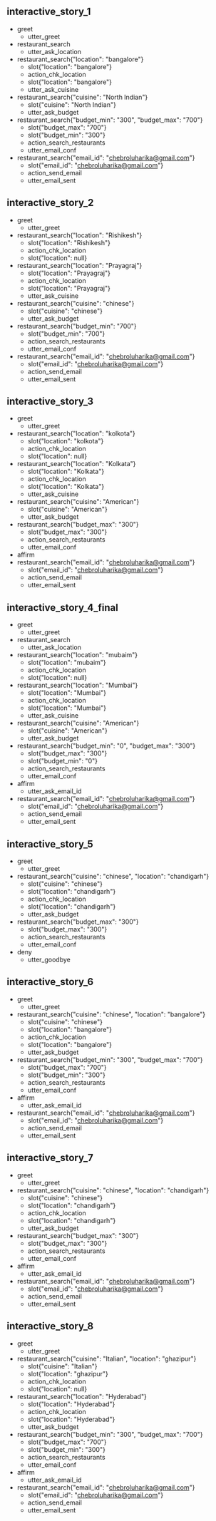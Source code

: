 ## interactive_story_1
* greet
    - utter_greet
* restaurant_search
    - utter_ask_location
* restaurant_search{"location": "bangalore"}
    - slot{"location": "bangalore"}
    - action_chk_location
    - slot{"location": "bangalore"}
    - utter_ask_cuisine
* restaurant_search{"cuisine": "North Indian"}
    - slot{"cuisine": "North Indian"}
    - utter_ask_budget
* restaurant_search{"budget_min": "300", "budget_max": "700"}
    - slot{"budget_max": "700"}
    - slot{"budget_min": "300"}
    - action_search_restaurants
    - utter_email_conf
* restaurant_search{"email_id": "chebroluharika@gmail.com"}
    - slot{"email_id": "chebroluharika@gmail.com"}
    - action_send_email
    - utter_email_sent

## interactive_story_2
* greet
    - utter_greet
* restaurant_search{"location": "Rishikesh"}
    - slot{"location": "Rishikesh"}
    - action_chk_location
    - slot{"location": null}
* restaurant_search{"location": "Prayagraj"}
    - slot{"location": "Prayagraj"}
    - action_chk_location
    - slot{"location": "Prayagraj"}
    - utter_ask_cuisine
* restaurant_search{"cuisine": "chinese"}
    - slot{"cuisine": "chinese"}
    - utter_ask_budget
* restaurant_search{"budget_min": "700"}
    - slot{"budget_min": "700"}
    - action_search_restaurants
    - utter_email_conf
* restaurant_search{"email_id": "chebroluharika@gmail.com"}
    - slot{"email_id": "chebroluharika@gmail.com"}
    - action_send_email
    - utter_email_sent

## interactive_story_3
* greet
    - utter_greet
* restaurant_search{"location": "kolkota"}
    - slot{"location": "kolkota"}
    - action_chk_location
    - slot{"location": null}
* restaurant_search{"location": "Kolkata"}
    - slot{"location": "Kolkata"}
    - action_chk_location
    - slot{"location": "Kolkata"}
    - utter_ask_cuisine
* restaurant_search{"cuisine": "American"}
    - slot{"cuisine": "American"}
    - utter_ask_budget
* restaurant_search{"budget_max": "300"}
    - slot{"budget_max": "300"}
    - action_search_restaurants
    - utter_email_conf
* affirm
* restaurant_search{"email_id": "chebroluharika@gmail.com"}
    - slot{"email_id": "chebroluharika@gmail.com"}
    - action_send_email
    - utter_email_sent

## interactive_story_4_final
* greet
    - utter_greet
* restaurant_search
    - utter_ask_location
* restaurant_search{"location": "mubaim"}
    - slot{"location": "mubaim"}
    - action_chk_location
    - slot{"location": null}
* restaurant_search{"location": "Mumbai"}
    - slot{"location": "Mumbai"}
    - action_chk_location
    - slot{"location": "Mumbai"}
    - utter_ask_cuisine
* restaurant_search{"cuisine": "American"}
    - slot{"cuisine": "American"}
    - utter_ask_budget
* restaurant_search{"budget_min": "0", "budget_max": "300"}
    - slot{"budget_max": "300"}
    - slot{"budget_min": "0"}
    - action_search_restaurants
    - utter_email_conf
* affirm
    - utter_ask_email_id
* restaurant_search{"email_id": "chebroluharika@gmail.com"}
    - slot{"email_id": "chebroluharika@gmail.com"}
    - action_send_email
    - utter_email_sent

## interactive_story_5
* greet
    - utter_greet
* restaurant_search{"cuisine": "chinese", "location": "chandigarh"}
    - slot{"cuisine": "chinese"}
    - slot{"location": "chandigarh"}
    - action_chk_location
    - slot{"location": "chandigarh"}
    - utter_ask_budget
* restaurant_search{"budget_max": "300"}
    - slot{"budget_max": "300"}
    - action_search_restaurants
    - utter_email_conf
* deny
    - utter_goodbye

## interactive_story_6
* greet
    - utter_greet
* restaurant_search{"cuisine": "chinese", "location": "bangalore"}
    - slot{"cuisine": "chinese"}
    - slot{"location": "bangalore"}
    - action_chk_location
    - slot{"location": "bangalore"}
    - utter_ask_budget
* restaurant_search{"budget_min": "300", "budget_max": "700"}
    - slot{"budget_max": "700"}
    - slot{"budget_min": "300"}
    - action_search_restaurants
    - utter_email_conf
* affirm
    - utter_ask_email_id
* restaurant_search{"email_id": "chebroluharika@gmail.com"}
    - slot{"email_id": "chebroluharika@gmail.com"}
    - action_send_email
    - utter_email_sent

## interactive_story_7
* greet
    - utter_greet
* restaurant_search{"cuisine": "chinese", "location": "chandigarh"}
    - slot{"cuisine": "chinese"}
    - slot{"location": "chandigarh"}
    - action_chk_location
    - slot{"location": "chandigarh"}
    - utter_ask_budget
* restaurant_search{"budget_max": "300"}
    - slot{"budget_max": "300"}
    - action_search_restaurants
    - utter_email_conf
* affirm
    - utter_ask_email_id
* restaurant_search{"email_id": "chebroluharika@gmail.com"}
    - slot{"email_id": "chebroluharika@gmail.com"}
    - action_send_email
    - utter_email_sent

## interactive_story_8
* greet
    - utter_greet
* restaurant_search{"cuisine": "Italian", "location": "ghazipur"}
    - slot{"cuisine": "Italian"}
    - slot{"location": "ghazipur"}
    - action_chk_location
    - slot{"location": null}
* restaurant_search{"location": "Hyderabad"}
    - slot{"location": "Hyderabad"}
    - action_chk_location
    - slot{"location": "Hyderabad"}
    - utter_ask_budget
* restaurant_search{"budget_min": "300", "budget_max": "700"}
    - slot{"budget_max": "700"}
    - slot{"budget_min": "300"}
    - action_search_restaurants
    - utter_email_conf
* affirm
    - utter_ask_email_id
* restaurant_search{"email_id": "chebroluharika@gmail.com"}
    - slot{"email_id": "chebroluharika@gmail.com"}
    - action_send_email
    - utter_email_sent


